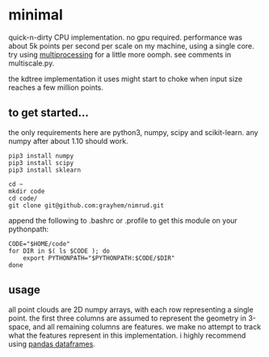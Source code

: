 # minimal

quick-n-dirty CPU implementation. no gpu required.
performance was about 5k points per second per scale on my machine, using a single core.
try using [multiprocessing](https://docs.python.org/3.5/library/multiprocessing.html) for a little more oomph. see comments in multiscale.py.

the kdtree implementation it uses might start to choke when input size reaches a few million points.



## to get started...

the only requirements here are python3, numpy, scipy and scikit-learn. any numpy after about 1.10
should work.

```
pip3 install numpy
pip3 install scipy
pip3 install sklearn

cd ~
mkdir code
cd code/
git clone git@github.com:grayhem/nimrud.git
```


append the following to .bashrc or .profile to get this module on your pythonpath:

```
CODE="$HOME/code"
for DIR in $( ls $CODE ); do
    export PYTHONPATH="$PYTHONPATH:$CODE/$DIR"
done
```

## usage
all point clouds are 2D numpy arrays, with each row representing a single point. the first three
columns are assumed to represent the geometry in 3-space, and all remaining columns are features.
we make no attempt to track what the features represent in this implementation. i highly recommend
using [pandas dataframes](http://pandas.pydata.org/).